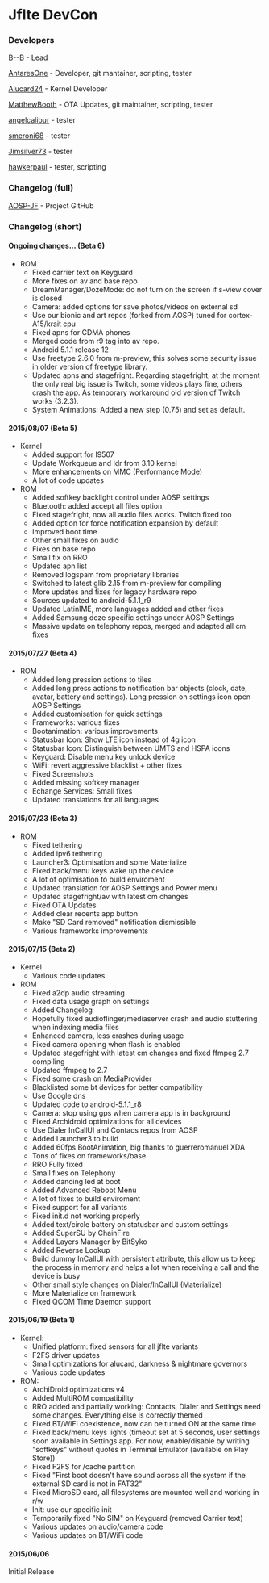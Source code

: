 # Jflte DevCon
### Developers
[B--B](https://github.com/B--B) - Lead

[AntaresOne](http://github.com/AntaresOne) - Developer, git mantainer, scripting, tester

[Alucard24](http://github.com/Alucard24) - Kernel Developer

[MatthewBooth](http://github.com/MatthewBooth) - OTA Updates, git maintainer, scripting, tester

[angelcalibur](https://github.com/angelcalibur) - tester

[smeroni68](https://github.com/smeroni68) - tester

[Jimsilver73](https://github.com/Jimsilver73) - tester

[hawkerpaul](https://github.com/hawkerpaul) - tester, scripting



### Changelog (full)
[AOSP-JF](https://github.com/AOSP-JF) - Project GitHub

### Changelog (short)

#### Ongoing changes... (Beta 6)
* ROM
    * Fixed carrier text on Keyguard
    * More fixes on av and base repo
    * DreamManager/DozeMode: do not turn on the screen if s-view cover is closed
    * Camera: added options for save photos/videos on external sd
    * Use our bionic and art repos (forked from AOSP) tuned for cortex-A15/krait cpu
    * Fixed apns for CDMA phones
    * Merged code from r9 tag into av repo.
    * Android 5.1.1 release 12
    * Use freetype 2.6.0 from m-preview, this solves some security issue in older version of freetype library.
    * Updated apns and stagefright. Regarding stagefright, at the moment the only real big issue is Twitch, some videos plays fine, others crash the app. As temporary workaround old version of Twitch works (3.2.3).
    * System Animations: Added a new step (0.75) and set as default.

#### 2015/08/07 (Beta 5)
* Kernel
    * Added support for I9507
    * Update Workqueue and Idr from 3.10 kernel
    * More enhancements on MMC (Performance Mode)
    * A lot of code updates
* ROM
    * Added softkey backlight control under AOSP settings
    * Bluetooth: added accept all files option
    * Fixed stagefright, now all audio files works. Twitch fixed too
    * Added option for force notification expansion by default
    * Improved boot time
    * Other small fixes on audio
    * Fixes on base repo
    * Small fix on RRO
    * Updated apn list
    * Removed logspam from proprietary libraries
    * Switched to latest glib 2.15 from m-preview for compiling
    * More updates and fixes for legacy hardware repo
    * Sources updated to android-5.1.1_r9
    * Updated LatinIME, more languages added and other fixes
    * Added Samsung doze specific settings under AOSP Settings
    * Massive update on telephony repos, merged and adapted all cm fixes

#### 2015/07/27 (Beta 4)
* ROM
    * Added long pression actions to tiles
    * Added long press actions to notification bar objects (clock, date, avatar, battery and settings). Long pression on settings icon open AOSP Settings
    * Added customisation for quick settings
    * Frameworks: various fixes
    * Bootanimation: various improvements
    * Statusbar Icon: Show LTE icon instead of 4g icon
    * Statusbar Icon: Distinguish between UMTS and HSPA icons
    * Keyguard: Disable menu key unlock device
    * WiFi: revert aggressive blacklist + other fixes
    * Fixed Screenshots
    * Added missing softkey manager
    * Echange Services: Small fixes
    * Updated translations for all languages

#### 2015/07/23 (Beta 3)
* ROM 
    * Fixed tethering
    * Added ipv6 tethering
    * Launcher3: Optimisation and some Materialize
    * Fixed back/menu keys wake up the device
    * A lot of optimisation to build enviroment
    * Updated translation for AOSP Settings and Power menu
    * Updated stagefright/av with latest cm changes
    * Fixed OTA Updates
    * Added clear recents app button
    * Make "SD Card removed" notification dismissible
    * Various frameworks improvements

#### 2015/07/15 (Beta 2)
* Kernel
    * Various code updates
* ROM
    * Fixed a2dp audio streaming
    * Fixed data usage graph on settings
    * Added Changelog
    * Hopefully fixed audioflinger/mediaserver crash and audio stuttering when indexing media files
    * Enhanced camera, less crashes during usage
    * Fixed camera opening when flash is enabled
    * Updated stagefright with latest cm changes and fixed ffmpeg 2.7 compiling
    * Updated ffmpeg to 2.7
    * Fixed some crash on MediaProvider
    * Blacklisted some bt devices for better compatibility
    * Use Google dns
    * Updated code to android-5.1.1_r8
    * Camera: stop using gps when camera app is in background
    * Fixed Archidroid optimizations for all devices
    * Use Dialer InCallUI and Contacs repos from AOSP
    * Added Launcher3 to build
    * Added 60fps BootAnimation, big thanks to guerreromanuel XDA
    * Tons of fixes on frameworks/base
    * RRO Fully fixed
    * Small fixes on Telephony
    * Added dancing led at boot
    * Added Advanced Reboot Menu
    * A lot of fixes to build enviroment
    * Fixed support for all variants
    * Fixed init.d not working properly
    * Added text/circle battery on statusbar and custom settings
    * Added SuperSU by ChainFire
    * Added Layers Manager by BitSyko
    * Added Reverse Lookup
    * Build dummy InCallUI with persistent attribute, this allow us to keep the process in memory and helps a lot when receiving a call and the device is busy
    * Other small style changes on Dialer/InCallUI (Materialize)
    * More Materialize on framework
    * Fixed QCOM Time Daemon support

#### 2015/06/19 (Beta 1)
* Kernel:
    * Unified platform: fixed sensors for all jflte variants
    * F2FS driver updates
    * Small optimizations for alucard, darkness & nightmare governors
    * Various code updates
* ROM:
    * ArchiDroid optimizations v4
    * Added MultiROM compatibility
    * RRO added and partially working: Contacts, Dialer and Settings need some changes. Everything else is correctly themed
    * Fixed BT/WiFi coexistence, now can be turned ON at the same time
    * Fixed back/menu keys lights (timeout set at 5 seconds, user settings soon available in Settings app. For now, enable/disable by writing "softkeys" without quotes in Terminal Emulator (available on Play Store))
    * Fixed F2FS for /cache partition
    * Fixed "First boot doesn't have sound across all the system if the external SD card is not in FAT32"
    * Fixed MicroSD card, all filesystems are mounted well and working in r/w
    * Init: use our specific init
    * Temporarily fixed "No SIM" on Keyguard (removed Carrier text)
    * Various updates on audio/camera code
    * Various updates on BT/WiFi code

#### 2015/06/06
Initial Release
